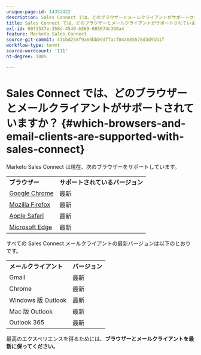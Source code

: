 ```yaml
---
unique-page-id: 14352422
description: Sales Connect では、どのブラウザーとメールクライアントがサポートされていますか？- Marketo ドキュメント - 製品ドキュメント
title: Sales Connect では、どのブラウザーとメールクライアントがサポートされていますか？
exl-id: 00f3537e-358d-4540-b569-085674c360a4
feature: Marketo Sales Connect
source-git-commit: 431bd258f9a68bbb9df7acf043085578d3d91b1f
workflow-type: tm+mt
source-wordcount: '111'
ht-degree: 100%

---
```


# Sales Connect では、どのブラウザーとメールクライアントがサポートされていますか？ {#which-browsers-and-email-clients-are-supported-with-sales-connect}

Marketo Sales Connect は現在、次のブラウザーをサポートしています。

<table> 
 <tbody> 
 <tr> 
   <td><strong>ブラウザー</strong></td> 
   <td><strong>サポートされているバージョン</strong></td> 
  </tr> 
  <tr> 
   <td><a href="https://www.google.com/intl/ja/chrome/">Google Chrome</a></td> 
   <td>最新</td> 
  </tr> 
  <tr> 
   <td><a href="https://www.mozilla.org/ja/firefox/new/">Mozilla Firefox</a></td> 
   <td>最新</td>
  </tr> 
  <tr> 
   <td><a href="https://www.apple.com/safari/">Apple Safari</a></td> 
   <td>最新</td>  
  </tr> 
  <tr> 
   <td><a href="https://www.microsoft.com/ja-jp/edge">Microsoft Edge</a></td> 
   <td>最新</td>  
  </tr> 
 </tbody> 
</table>

すべての Sales Connect メールクライアントの最新バージョンは以下のとおりです。

<table> 
 <tbody> 
 <tr> 
   <td><strong>メールクライアント</strong></td> 
   <td><strong>バージョン</strong></td> 
  </tr> 
  <tr> 
   <td>Gmail</td> 
   <td>最新</td> 
  </tr> 
  <tr> 
   <td>Chrome</td> 
   <td>最新</td> 
  </tr> 
  <tr> 
   <td>Windows 版 Outlook</td> 
   <td>最新</td> 
  </tr> 
  <tr> 
   <td>Mac 版 Outlook</td> 
   <td>最新</td> 
  </tr> 
  <tr> 
   <td>Outlook 365</td> 
   <td>最新</td> 
  </tr> 
 </tbody> 
</table>

最高のエクスペリエンスを得るためには、**ブラウザーとメールクライアントを最新に保ってください**。
